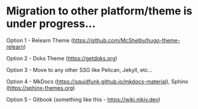 # Migration to other platform/theme is under progress...

Option 1 - Relearn Theme (https://github.com/McShelby/hugo-theme-relearn)

Option 2 - Doks Theme (https://getdoks.org)

Option 3 - Move to any other SSG like Pelican, Jekyll, etc...

Option 4 - MkDocs (https://squidfunk.github.io/mkdocs-material), Sphinx (https://sphinx-themes.org)

Option 5 - Gitbook (something like this - https://wiki.nikiv.dev)
